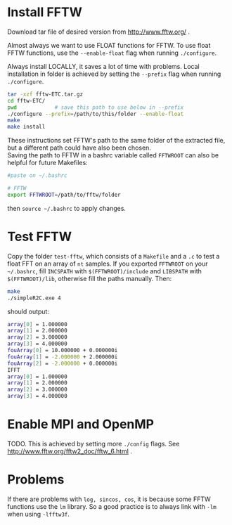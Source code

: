 # Install FFTW

Download tar file of desired version from http://www.fftw.org/ .

Almost always we want to use FLOAT functions for FFTW. To use float FFTW functions, use the `--enable-float` flag when running  `./configure`.

Always install LOCALLY, it saves a lot of time with problems. Local installation in folder is achieved by setting the 
`--prefix` flag when running `./configure`.
```sh
tar -xzf fftw-ETC.tar.gz
cd fftw-ETC/ 
pwd            # save this path to use below in --prefix
./configure --prefix=/path/to/this/folder --enable-float
make
make install
```
These instructions set FFTW's path to the same folder of the extracted file, but a different path could have also been chosen.  
Saving the path to FFTW in a bashrc variable called `FFTWROOT` can also be helpful for future Makefiles:
```sh
#paste on ~/.bashrc

# FFTW
export FFTWROOT=/path/to/fftw/folder
```
then `source ~/.bashrc` to apply changes.

# Test FFTW

Copy the folder `test-fftw`, which consists of a `Makefile` and a `.c` to test a float FFT on an array of `nt` samples. If you exported `FFTWROOT` on your `~/.bashrc`, fill `INCSPATH` with `$(FFTWROOT)/include` and `LIBSPATH` with `$(FFTWROOT)/lib`, otherwise fill the paths manually. Then:
```sh
make
./simpleR2C.exe 4
```
should output:
```sh
array[0] = 1.000000
array[1] = 2.000000
array[2] = 3.000000
array[3] = 4.000000
fouArray[0] = 10.000000 + 0.000000i
fouArray[1] = -2.000000 + 2.000000i
fouArray[2] = -2.000000 + 0.000000i
IFFT
array[0] = 1.000000
array[1] = 2.000000
array[2] = 3.000000
array[3] = 4.000000
```

# Enable MPI and OpenMP

TODO. This is achieved by setting more `./config` flags. See http://www.fftw.org/fftw2_doc/fftw_6.html .

# Problems

If there are problems with `log, sincos, cos`, it is because some FFTW functions use the `lm` library. So a good practice is to always link with `-lm` when using `-lfftw3f`.
